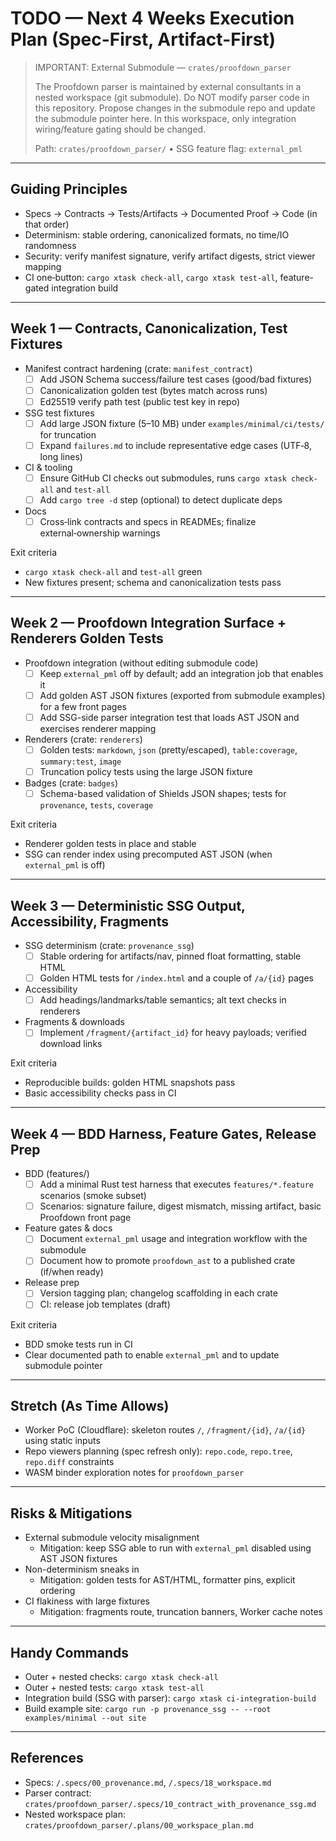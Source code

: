 # TODO — Next 4 Weeks Execution Plan (Spec-First, Artifact-First)

> IMPORTANT: External Submodule — `crates/proofdown_parser`
>
> The Proofdown parser is maintained by external consultants in a nested workspace (git submodule).
> Do NOT modify parser code in this repository. Propose changes in the submodule repo and update the
> submodule pointer here. In this workspace, only integration wiring/feature gating should be changed.
>
> Path: `crates/proofdown_parser/` • SSG feature flag: `external_pml`

---

## Guiding Principles

- Specs → Contracts → Tests/Artifacts → Documented Proof → Code (in that order)
- Determinism: stable ordering, canonicalized formats, no time/IO randomness
- Security: verify manifest signature, verify artifact digests, strict viewer mapping
- CI one‑button: `cargo xtask check-all`, `cargo xtask test-all`, feature-gated integration build

---

## Week 1 — Contracts, Canonicalization, Test Fixtures

- Manifest contract hardening (crate: `manifest_contract`)
  - [ ] Add JSON Schema success/failure test cases (good/bad fixtures)
  - [ ] Canonicalization golden test (bytes match across runs)
  - [ ] Ed25519 verify path test (public test key in repo)
- SSG test fixtures
  - [ ] Add large JSON fixture (5–10 MB) under `examples/minimal/ci/tests/` for truncation
  - [ ] Expand `failures.md` to include representative edge cases (UTF‑8, long lines)
- CI & tooling
  - [ ] Ensure GitHub CI checks out submodules, runs `cargo xtask check-all` and `test-all`
  - [ ] Add `cargo tree -d` step (optional) to detect duplicate deps
- Docs
  - [ ] Cross‑link contracts and specs in READMEs; finalize external‑ownership warnings

Exit criteria

- `cargo xtask check-all` and `test-all` green
- New fixtures present; schema and canonicalization tests pass

---

## Week 2 — Proofdown Integration Surface + Renderers Golden Tests

- Proofdown integration (without editing submodule code)
  - [ ] Keep `external_pml` off by default; add an integration job that enables it
  - [ ] Add golden AST JSON fixtures (exported from submodule examples) for a few front pages
  - [ ] Add SSG-side parser integration test that loads AST JSON and exercises renderer mapping
- Renderers (crate: `renderers`)
  - [ ] Golden tests: `markdown`, `json` (pretty/escaped), `table:coverage`, `summary:test`, `image`
  - [ ] Truncation policy tests using the large JSON fixture
- Badges (crate: `badges`)
  - [ ] Schema-based validation of Shields JSON shapes; tests for `provenance`, `tests`, `coverage`

Exit criteria

- Renderer golden tests in place and stable
- SSG can render index using precomputed AST JSON (when `external_pml` is off)

---

## Week 3 — Deterministic SSG Output, Accessibility, Fragments

- SSG determinism (crate: `provenance_ssg`)
  - [ ] Stable ordering for artifacts/nav, pinned float formatting, stable HTML
  - [ ] Golden HTML tests for `/index.html` and a couple of `/a/{id}` pages
- Accessibility
  - [ ] Add headings/landmarks/table semantics; alt text checks in renderers
- Fragments & downloads
  - [ ] Implement `/fragment/{artifact_id}` for heavy payloads; verified download links

Exit criteria

- Reproducible builds: golden HTML snapshots pass
- Basic accessibility checks pass in CI

---

## Week 4 — BDD Harness, Feature Gates, Release Prep

- BDD (features/)
  - [ ] Add a minimal Rust test harness that executes `features/*.feature` scenarios (smoke subset)
  - [ ] Scenarios: signature failure, digest mismatch, missing artifact, basic Proofdown front page
- Feature gates & docs
  - [ ] Document `external_pml` usage and integration workflow with the submodule
  - [ ] Document how to promote `proofdown_ast` to a published crate (if/when ready)
- Release prep
  - [ ] Version tagging plan; changelog scaffolding in each crate
  - [ ] CI: release job templates (draft)

Exit criteria

- BDD smoke tests run in CI
- Clear documented path to enable `external_pml` and to update submodule pointer

---

## Stretch (As Time Allows)

- Worker PoC (Cloudflare): skeleton routes `/`, `/fragment/{id}`, `/a/{id}` using static inputs
- Repo viewers planning (spec refresh only): `repo.code`, `repo.tree`, `repo.diff` constraints
- WASM binder exploration notes for `proofdown_parser`

---

## Risks & Mitigations

- External submodule velocity misalignment
  - Mitigation: keep SSG able to run with `external_pml` disabled using AST JSON fixtures
- Non-determinism sneaks in
  - Mitigation: golden tests for AST/HTML, formatter pins, explicit ordering
- CI flakiness with large fixtures
  - Mitigation: fragments route, truncation banners, Worker cache notes

---

## Handy Commands

- Outer + nested checks: `cargo xtask check-all`
- Outer + nested tests: `cargo xtask test-all`
- Integration build (SSG with parser): `cargo xtask ci-integration-build`
- Build example site: `cargo run -p provenance_ssg -- --root examples/minimal --out site`

---

## References

- Specs: `/.specs/00_provenance.md`, `/.specs/18_workspace.md`
- Parser contract: `crates/proofdown_parser/.specs/10_contract_with_provenance_ssg.md`
- Nested workspace plan: `crates/proofdown_parser/.plans/00_workspace_plan.md`
